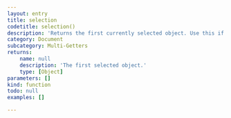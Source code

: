 ```yaml
---
layout: entry
title: selection
codetitle: selection()
description: 'Returns the first currently selected object. Use this if you know you only have one selected item and don''t want to deal with an array.'
category: Document
subcategory: Multi-Getters
returns:
    name: null
    description: 'The first selected object.'
    type: [Object]
parameters: []
kind: function
todo: null
examples: []

---
```

